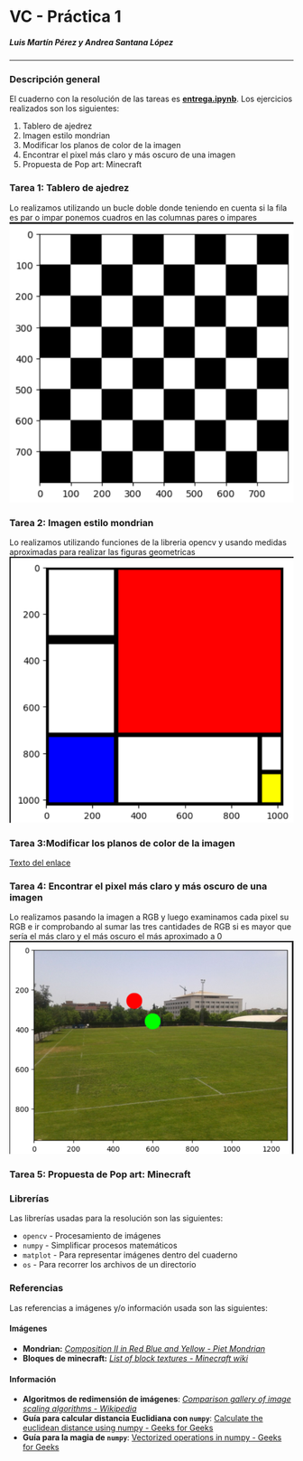 # VC - Práctica 1
##### Luis Martín Pérez y Andrea Santana López

---

### Descripción general

El cuaderno con la resolución de las tareas es [**entrega.ipynb**](entrega.ipynb). Los ejercicios realizados son los siguientes:
1. Tablero de ajedrez
2. Imagen estilo mondrian
3. Modificar los planos de color de la imagen
4. Encontrar el pixel más claro y más oscuro de una imagen
5. Propuesta de Pop art: Minecraft

### Tarea 1: Tablero de ajedrez 
Lo realizamos utilizando un bucle doble donde teniendo en cuenta si la fila es par o impar ponemos cuadros
en las columnas pares o impares
    ![Texto descriptivo de la imagen](./output-images/Tablero.png)

### Tarea 2: Imagen estilo mondrian
Lo realizamos utilizando funciones de la libreria opencv y usando medidas aproximadas para realizar las 
figuras geometricas 
    ![Texto descriptivo de la imagen](./output-images/mondrianCreated.png)

### Tarea  3:Modificar los planos de color de la imagen
[Texto del enlace](./output-images/VideoPlanos.mp4)
### Tarea  4: Encontrar el pixel más claro y más oscuro de una imagen
Lo realizamos pasando la imagen a RGB y luego examinamos cada pixel su RGB e ir comprobando al sumar las tres cantidades de RGB si es mayor que sería el más claro
y el más oscuro el más aproximado a 0
    ![Texto descriptivo de la imagen](./output-images/CAMPOPROVE.png)
### Tarea  5: Propuesta de Pop art: Minecraft

### Librerías
Las librerías usadas para la resolución son las siguientes:

- `opencv` - Procesamiento de imágenes
- `numpy` - Simplificar procesos matemáticos
- `matplot` - Para representar imágenes dentro del cuaderno  
- `os` - Para recorrer los archivos de un directorio

### Referencias
Las referencias a imágenes y/o información usada son las siguientes:
#### Imágenes
- **Mondrian:** [*Composition II in Red Blue and Yellow - Piet Mondrian*](https://en.wikipedia.org/wiki/Piet_Mondrian#/media/File:Piet_Mondriaan,_1930_-_Mondrian_Composition_II_in_Red,_Blue,_and_Yellow.jpg)
- **Bloques de minecraft:** [*List of block textures - Minecraft wiki*](https://minecraft.fandom.com/wiki/List_of_block_textures)

#### Información
- **Algoritmos de redimensión de imágenes**: [*Comparison gallery of image scaling algorithms - Wikipedia*](https://en.wikipedia.org/wiki/Comparison_gallery_of_image_scaling_algorithms)
- **Guía para calcular distancia Euclidiana con `numpy`**: [Calculate the euclidean distance using numpy - Geeks for Geeks](https://www.geeksforgeeks.org/python/calculate-the-euclidean-distance-using-numpy/)
- **Guía para la magia de `numpy`**: [Vectorized operations in numpy - Geeks for Geeks](https://www.geeksforgeeks.org/numpy/vectorized-operations-in-numpy/)
